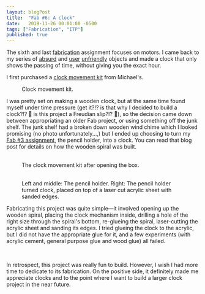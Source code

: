 ```yaml
---
layout: blogPost
title:  "Fab #6: A clock"
date:   2019-11-26 00:01:00 -0500
tags: ["Fabrication", "ITP"]
published: true
---
```

The sixth and last <a class="underlined" target="__blank" href="https://itp.nyu.edu/fab/">fabrication</a> assignment focuses on motors. I came back to my series of <a href="/2019/10/30/flashlight.html" class="underlined">absurd</a> and <a href="/2019/11/05/usb-flash-drives.html">user</a> <a href="/2019/11/26/music-box.html">unfriendly</a> objects and made a clock that only shows the passing of time, without giving you the exact hour.

I first purchased a <a href="https://www.michaels.com/0.75in-clock-movement-kit-with-black-hands-by-artminds/10475425.html?cm_mmc=PLASearch-_-google-_-MICH_Shopping_US_N_Crafts%26Hobbies_N_N_N_N-_-Crafts+%26+Hobbies&Kenshoo_ida=&gclid=CjwKCAiAis3vBRBdEiwAHXB29EceWt5qwmsd495G-SiJQBzQJLVVw-US9oblMWzHcWg3iIMIiosnxxoCgCcQAvD_BwE" target="__blank">clock movement kit</a> from Michael's.

<figure>
  <img class="img-row-2" style="" src="/assets/images/blog/2019-12-11-clock/1.png" alt=""/>
  <figcaption>
    Clock movement kit.
  </figcaption>
</figure>

I was pretty set on making a wooden clock, but at the same time found myself under time pressure (get it?!? is that why I decided to build a clock?!? 🤯 is this project a Freudian slip?!? 🤯), so the decision came down between appropriating an older Fab project, or using something off the junk shelf. The junk shelf had a broken down wooden wind chime which I looked promising (no photo unfortunately...,) but I ended up choosing to turn my <a href="/2019/11/12/one-pencil-holder.html" target="__blank">Fab #3 assignment</a>, the pencil holder, into a clock. You can read that blog post for details on how the wooden spiral was built.

<figure>
  <img class="img-row-2" style="" src="/assets/images/blog/2019-12-11-clock/2.JPG" alt=""/>
  <img class="img-row-2" style="" src="/assets/images/blog/2019-12-11-clock/3.JPG" alt=""/>
  <figcaption>
    The clock movement kit after opening the box.
  </figcaption>
</figure>


<figure>
  <img class="img-row-3" style="" src="/assets/images/blog/2019-12-11-clock/4.JPG" alt=""/>
  <img class="img-row-3" style="" src="/assets/images/blog/2019-12-11-clock/5.JPG" alt=""/>
  <img class="img-row-3" style="" src="/assets/images/blog/2019-12-11-clock/6.JPG" alt=""/>
  <figcaption>
    Left and middle: The pencil holder. Right: The pencil holder turned clock, placed on top of a laser cut acrylic sheet with sanded edges.
  </figcaption>
</figure>

Fabricating this project was quite simple—it involved opening up the wooden spiral, placing the clock mechanism inside, drilling a hole of the right size through the spiral's bottom, re-glueing the spiral, laser-cutting the acrylic sheet and sanding its edges. I tried glueing the clock to the acrylic, but I did not have the appropriate glue for it, and a few experiments (with acrylic cement, general purpose glue and wood glue) all failed.

<figure>
  <img class="img-row-2" style="" src="/assets/images/blog/2019-12-11-clock/9.JPG" alt=""/>
  <img class="img-row-2" style="" src="/assets/images/blog/2019-12-11-clock/10.JPG" alt=""/>
  <figcaption>
  </figcaption>
</figure>

In retrospect, this project was really fun to build. However, I wish I had more time to dedicate to its fabrication. On the positive side, it definitely made me appreciate clocks and to the point where I want to build a larger clock project in the near future.

<figure>
  <img class="img-row-2" style="" src="/assets/images/blog/2019-12-11-clock/11.JPG" alt=""/>
  <img class="img-row-2" style="" src="/assets/images/blog/2019-12-11-clock/12.JPG" alt=""/>
  <figcaption>
  </figcaption>
</figure>

<figure>
  <img class="img-row-2" style="" src="/assets/images/blog/2019-12-11-clock/14.JPG" alt=""/>
  <figcaption>
  </figcaption>
</figure>
